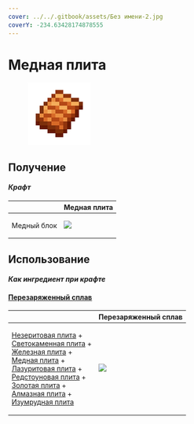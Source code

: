 ```yaml
---
cover: ../../.gitbook/assets/Без имени-2.jpg
coverY: -234.63428174878555
---
```


# Медная плита

<figure><img src="../../.gitbook/assets/copper_plate_0_128.png" alt=""><figcaption></figcaption></figure>

## Получение

#### _Крафт_

|                    |  Медная плита                                   |
| ------------------ | ----------------------------------------------- |
| <p>Медный блок</p> | ![](../../.gitbook/assets/copper\_plate\_0.png) |

## Использование

#### _Как ингредиент при крафте_

#### [Перезаряженный сплав](overcharged_alloy.md)

|                                                                                                                                                                                                                                                                                                                                                                                                                                                                                                      |  Перезаряженный сплав                             |
| ---------------------------------------------------------------------------------------------------------------------------------------------------------------------------------------------------------------------------------------------------------------------------------------------------------------------------------------------------------------------------------------------------------------------------------------------------------------------------------------------------- | ------------------------------------------------- |
| <p><a href="netherite_plate_0.md">Незеритовая плита</a> +<br><a href="lumium_plate_0.md">Светокаменная плита</a> +<br><a href="iron_plate_0.md">Железная плита</a> +<br><a href="copper_plate_0.md">Медная плита</a> +<br><a href="sapphire_plate_0.md">Лазуритовая плита</a> +<br><a href="ruby_plate_0.md">Редстоуновая плита</a> +<br><a href="gold_plate_0.md">Золотая плита</a> +<br><a href="diamond_plate_0.md">Алмазная плита</a> +<br><a href="emerald_plate_0.md">Изумрудная плита</a></p> | ![](../../.gitbook/assets/overcharged\_alloy.png) |

